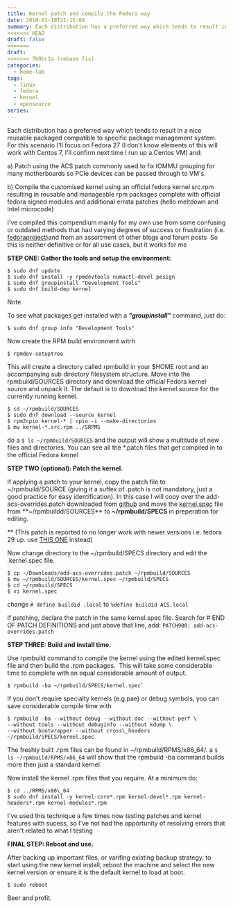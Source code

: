 ```yaml
---
title: Kernel patch and compile the Fedora way
date: 2018-01-18T21:15:04
summary: Each distribution has a preferred way which tends to result in a nice reusable packaged compatible to specific package management system. For this scenario I'll focus on Fedora 27
<<<<<<< HEAD
draft: false
=======
draft:
>>>>>>> 7b0bc1a (rebase fix)
categories:
  - home-lab
tags:
  - linux
  - fedora
  - kernel
  - opensource
series:
---
```


Each distribution has a preferred way which tends to result in a nice reusable packaged compatible to specific package management system.  For this scenario I'll focus on Fedora 27 (I don't know elements of this will work with Centos 7, I'll confirm next time I run up a Centos VM) and:

a) Patch using the ACS patch commonly used to fix IOMMU grouping for many motherboards so PCIe devices can be passed through to VM's.

b) Compile the customised kernel using an official fedora kernel src.rpm resulting in reusable and manageable rpm packages complete with official fedora signed modules and additional errata patches (hello meltdown and Intel microcode)

I've compiled this compendium mainly for my own use from some confusing or outdated methods that had varying degrees of success or frustration (i.e. [fedoraproject)](https://fedoraproject.org/wiki/Building_a_custom_kernel#Building_Vanilla_upstream_kernel)and from an assortment of other blogs and forum posts  So this is neither definitive or for all use cases, but it works for me

**STEP ONE: Gather the tools and setup the environment:**

```
$ sudo dnf update
$ sudo dnf install -y rpmdevtools numactl-devel pesign
$ sudo dnf groupinstall "Development Tools"
$ sudo dnf build-dep kernel
```

> [!NOTE]
>  To see what packages get installed with a ***"groupinstall"*** command, just do:
> ```
> $ sudo dnf group info "Development Tools"
> ```

Now create the RPM build environment witrh

```
$ rpmdev-setuptree
```

This will create a directory called rpmbuild in your $HOME root and an accompanying sub directory filesystem structure. Move into the rpmbuild/SOURCES directory and download the official Fedora kernel source and unpack it. The default is to download the kernel source for the currently running kernel.

```
$ cd ~/rpmbuild/SOURCES
$ sudo dnf download --source kernel
$ rpm2cpio kernel-* | cpio -i --make-directories
$ mv kernel-*.src.rpm ../SRPMS
```

do a `$ ls ~/rpmbuild/SOURCES` and the output will show a multitude of new files and directories. You can see all the *.patch files that get compiled in to the official Fedora kernel

**STEP TWO (optional): Patch the kernel.**

If applying a patch to your kernel, copy the patch file to ~/rpmbuild/SOURCE (giving it a suffex of .patch is not mandatory, just a good practice for easy identification). In this case I will copy over the add-acs-overrides.patch downloaded from [github](https://github.com/f4bio/linux-c0mbine/blob/master/add-acs-overrides.patch) and move the <u>kernel.spec</u> file from **~/rpmbuildd/SOURCES** to **~/rpmbuild/SPECS** in preperation for editing.

** (This patch is reported to no longer work with newer versions i.e. fedora 29 up. use [THIS ONE](https://aur.archlinux.org/cgit/aur.git/plain/add-acs-overrides.patch?h=linux-vfio) instead)

Now change directory to the ~/rpmbuild/SPECS directory and edit the .kernel.spec file.

```
$ cp ~/Downloads/add-acs-overrides.patch ~/rpmbuild/SOURCES
$ mv ~/rpmbuild/SOURCES/kernel.spec ~/rpmbuild/SPECS
$ cd ~/rpmbuild/SPECS
$ vi kernel.spec
```

change
`# define buildid .local`
to
`%define buildid ACS.local`

If patching, declare the patch in the same kernel.spec file. Search for 
\# END OF PATCH DEFINITIONS
and just above that line, add: `PATCH900: add-acs-overrides.patch`

**STEP THREE: Build and install time.**

Use rpmbuild command to compile the kernel using the edited kernel.spec file and then build the .rpm packages.  This will take some considerable time to complete with an equal considerable amount of output.

```
$ rpmbuild -ba ~/rpmbuild/SPECS/kernel.spec`
```

If you don't require specialty kernels (e.g.pae) or debug symbols, you can save considerable compile time with

```
$ rpmbuild -ba --without debug --without doc --without perf \
--without tools --without debuginfo --without kdump \
--without bootwrapper --without cross\_headers ~/rpmbuild/SPECS/kernel.spec
```

The freshly built .rpm files can be found in ~/rpmbuild/RPMS/x86\_64/. a `$ ls ~/rpmbuild/RPMS/x86_64` will show that the rpmbuild -ba command builds more then just a standard kernel.

Now install the kernel .rpm files that you require. At a minimum do:

```
$ cd ../RPMS/x86\_64
$ sudo dnf install -y kernel-core*.rpm kernel-devel*.rpm kernel-headers*.rpm kernel-modules*.rpm
```

I've used this technique a few times now testing patches and kernel features with sucess, so I've not had the opportunity of resolving errors that aren't related to what I testing

 **FINAL STEP: Reboot and use.**

After backing up important files, or varifing existing backup strategy. to start using the new kernel install, reboot the machine and select the new kernel version or ensure it is the default kernel to load at boot.

`$ sudo reboot`

Beer and profit.